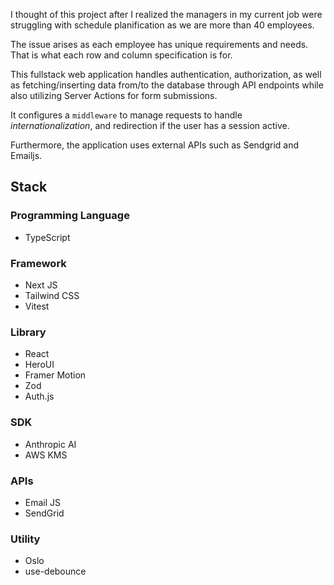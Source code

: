 I thought of this project after I realized the managers in my current job were struggling with schedule planification as we are more than 40 employees.

The issue arises as each employee has unique requirements and needs. That is what each row and column specification is for.

This fullstack web application handles authentication, authorization, as well as fetching/inserting data from/to the database through API endpoints while also utilizing Server Actions for form submissions.

It configures a `middleware` to manage requests to handle *internationalization*, and redirection if the user has a session active.

Furthermore, the application uses external APIs such as Sendgrid and Emailjs.

## Stack
### Programming Language
- TypeScript
### Framework
- Next JS
- Tailwind CSS
- Vitest
### Library
- React
- HeroUI
- Framer Motion
- Zod
- Auth.js
### SDK
- Anthropic AI
- AWS KMS
### APIs
- Email JS
- SendGrid
### Utility
- Oslo
- use-debounce

